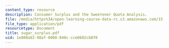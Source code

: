 ```yaml
---
content_type: resource
description: Consumer Surplus and the Sweetener Quota Analysis.
file: /media/https%3A/open-learning-course-data-rc.s3.amazonaws.com/15-010-economic-analysis-for-business-decisions-fall-2004/1e808a9298af0008040ccce0602cb8f0_sugar_surplus.pdf
file_type: application/pdf
resourcetype: Document
title: sugar_surplus.pdf
uid: 1e808a92-98af-0008-040c-cce0602cb8f0
---
```

